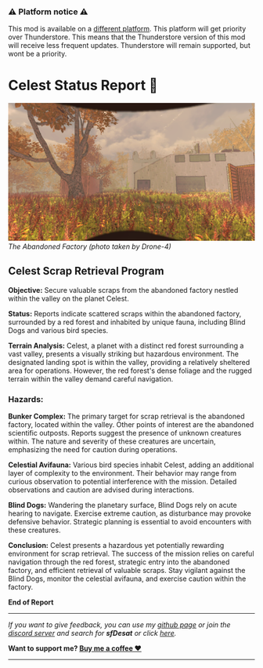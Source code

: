 ### ⚠️ Platform notice ⚠️
This mod is available on a [different platform](https://www.curseforge.com/lethal-company/mods/celest). This platform will get priority over Thunderstore. This means that the Thunderstore version of this mod will receive less frequent updates. Thunderstore will remain supported, but wont be a priority.

# Celest Status Report 🍁
![Screenshot_1](https://raw.githubusercontent.com/sfDesat/Celest/main/Screenshots/2.jpg "Abandoned Factory")
_The Abandoned Factory (photo taken by Drone-4)_

## **Celest Scrap Retrieval Program**

**Objective:** Secure valuable scraps from the abandoned factory nestled within the valley on the planet Celest.

**Status:** Reports indicate scattered scraps within the abandoned factory, surrounded by a red forest and inhabited by unique fauna, including Blind Dogs and various bird species.

**Terrain Analysis:**
Celest, a planet with a distinct red forest surrounding a vast valley, presents a visually striking but hazardous environment. The designated landing spot is within the valley, providing a relatively sheltered area for operations. However, the red forest's dense foliage and the rugged terrain within the valley demand careful navigation.

### **Hazards:**

**Bunker Complex:**
The primary target for scrap retrieval is the abandoned factory, located within the valley. Other points of interest are the abandoned scientific outposts. Reports suggest the presence of unknown creatures within. The nature and severity of these creatures are uncertain, emphasizing the need for caution during operations.

**Celestial Avifauna:**
Various bird species inhabit Celest, adding an additional layer of complexity to the environment. Their behavior may range from curious observation to potential interference with the mission. Detailed observations and caution are advised during interactions.

**Blind Dogs:**
Wandering the planetary surface, Blind Dogs rely on acute hearing to navigate. Exercise extreme caution, as disturbance may provoke defensive behavior. Strategic planning is essential to avoid encounters with these creatures.

**Conclusion:**
Celest presents a hazardous yet potentially rewarding environment for scrap retrieval. The success of the mission relies on careful navigation through the red forest, strategic entry into the abandoned factory, and efficient retrieval of valuable scraps. Stay vigilant against the Blind Dogs, monitor the celestial avifauna, and exercise caution within the factory.

**End of Report**

***
_If you want to give feedback, you can use my [github page](https://github.com/sfDesat/Celest/issues) or join the [discord server](https://discord.gg/lcmod) and search for **sfDesat** or click [here](https://discordapp.com/channels/1168655651455639582/1198736199297286196)._

**Want to support me? [Buy me a coffee ❤️](https://ko-fi.com/sfdesat)**
***
